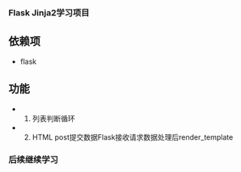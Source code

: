 ### Flask Jinja2学习项目

## 依赖项
- flask

## 功能
- 1. 列表判断循环
- 2. HTML post提交数据Flask接收请求数据处理后render_template

### 后续继续学习